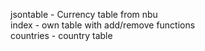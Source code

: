 jsontable - Currency table from nbu <br>
index - own table with add/remove functions <br>
countries - country table
